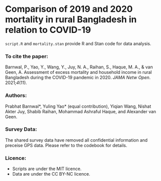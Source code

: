 #  Comparison of 2019 and 2020 mortality in rural Bangladesh in relation to COVID-19
`script.R` and `mortality.stan` provide R and Stan code for data analysis.  


### To cite the paper:
Barnwal, P., Yao, Y., Wang, Y., Juy, N. A., Raihan, S., Haque, M. A., & van Geen, A. Assessment of excess mortality and household income in rural Bangladesh during the COVID-19 pandemic in 2020. *JAMA Netw Open*. 2021;*4*(11).

### Authors: 
Prabhat Barnwal*, Yuling Yao* (equal contribution),  Yiqian Wang, Nishat Akter Juy, Shabib Raihan, Mohammad Ashraful Haque,  and Alexander van Geen.

### Survey Data:
The shared survey data have removed all confidential information and preceise GPS data. Please refer to the codebook for details. 

###  Licence: 
- Scripts are under the MIT licence.
- Data are under the CC BY-NC licence. 


